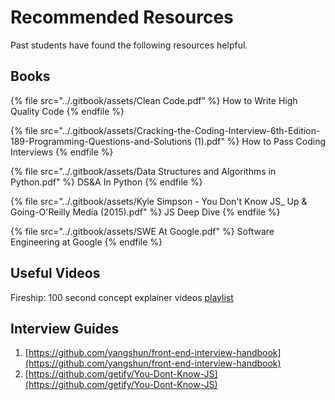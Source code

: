 # Recommended Resources

Past students have found the following resources helpful.

## Books

{% file src="../.gitbook/assets/Clean Code.pdf" %}
How to Write High Quality Code
{% endfile %}

{% file src="../.gitbook/assets/Cracking-the-Coding-Interview-6th-Edition-189-Programming-Questions-and-Solutions (1).pdf" %}
How to Pass Coding Interviews
{% endfile %}

{% file src="../.gitbook/assets/Data Structures and Algorithms in Python.pdf" %}
DS\&A In Python
{% endfile %}

{% file src="../.gitbook/assets/Kyle Simpson - You Don't Know JS_ Up & Going-O'Reilly Media (2015).pdf" %}
JS Deep Dive
{% endfile %}

{% file src="../.gitbook/assets/SWE At Google.pdf" %}
Software Engineering at Google
{% endfile %}

## Useful Videos

Fireship: 100 second concept explainer videos [playlist](https://www.youtube.com/playlist?list=PL0vfts4VzfNiI1BsIK5u7LpPaIDKMJIDN)

## Interview Guides

1. [https://github.com/yangshun/front-end-interview-handbook](https://github.com/yangshun/front-end-interview-handbook)
2. [https://github.com/getify/You-Dont-Know-JS](https://github.com/getify/You-Dont-Know-JS)
